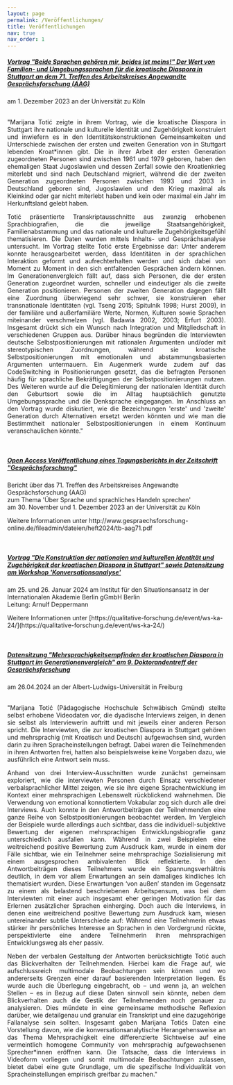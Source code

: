 ```yaml
---
layout: page
permalink: /Veröffentlichungen/
title: Veröffentlichungen
nav: true
nav_order: 1
---
```

<!-- _pages/Veröffentlichungen.md -->

 
<h5>
<a href='#'>Vortrag "Beide Sprachen gehören mir, beides ist meins!" Der Wert von Familien- und Umgebungssprachen für die kroatische Diaspora in Stuttgart an dem 71. Treffen des Arbeitskreises Angewandte Gesprächsforschung (AAG)</a>
</h5>
am 1. Dezember 2023 an der Universität zu Köln <br>
<br>
<p align="justify">
"Marijana Totić zeigte in ihrem Vortrag, wie die kroatische Diaspora in Stuttgart ihre nationale und kulturelle Identität und Zugehörigkeit konstruiert und inwiefern es in den Identitätskonstruktionen Gemeinsamkeiten und Unterschiede zwischen der ersten und zweiten Generation von in Stuttgart lebenden Kroat*innen gibt. Die in ihrer Arbeit der ersten Generation zugeordneten Personen sind zwischen 1961 und 1979 geboren, haben den ehemaligen Staat Jugoslawien und dessen Zerfall sowie den Kroatienkrieg miterlebt und sind nach Deutschland migriert, während die der zweiten Generation zugeordneten Personen zwischen 1993 und 2003 in Deutschland geboren sind, Jugoslawien und den Krieg maximal als Kleinkind oder gar nicht miterlebt haben und kein oder maximal ein Jahr im Herkunftsland gelebt
haben. 
</p>
<p align="justify">
Totić präsentierte Transkriptausschnitte aus zwanzig erhobenen Sprachbiografien, die die jeweilige Staatsangehörigkeit, Familienabstammung und das nationale und kulturelle Zugehörigkeitsgefühl thematisieren. Die Daten wurden mittels Inhalts- und Gesprächsanalyse untersucht. Im Vortrag stellte Totić erste Ergebnisse dar: Unter anderem konnte herausgearbeitet werden, dass Identitäten in der sprachlichen Interaktion geformt und aufrechterhalten werden und sich dabei von Moment zu Moment in den sich entfaltenden Gesprächen ändern können. Im Generationenvergleich fällt auf, dass sich Personen, die der ersten Generation zugeordnet wurden, schneller und eindeutiger als die zweite Generation positionieren. Personen der zweiten Generation dagegen fällt eine Zuordnung überwiegend sehr schwer, sie konstruieren eher transnationale Identitäten (vgl. Tseng 2015; Spitulnik 1998; Hurst 2009), in der familiäre und außerfamiliäre Werte, Normen, Kulturen sowie Sprachen miteinander verschmelzen (vgl. Badawia 2002, 2003; Erfurt 2003). Insgesamt drückt sich ein Wunsch nach Integration und Mitgliedschaft in verschiedenen Gruppen aus. Darüber hinaus begründen die Interviewten deutsche Selbstpositionierungen mit rationalen Argumenten und/oder mit stereotypischen Zuordnungen, während sie kroatische Selbstpositionierungen mit emotionalen und abstammungsbasierten Argumenten untermauern. Ein Augenmerk wurde zudem auf das CodeSwitching in Positionierungen gesetzt, das die befragten Personen häufig für sprachliche Bekräftigungen der Selbstpositionierungen nutzen. Des Weiteren wurde auf die Delegitimierung der nationalen Identität durch den Geburtsort sowie
die im Alltag hauptsächlich genutzte Umgebungssprache und die Denksprache eingegangen. Im Anschluss an den Vortrag wurde diskutiert, wie die Bezeichnungen 'erste' und 'zweite' Generation durch Alternativen ersetzt werden könnten und wie man die Bestimmtheit nationaler Selbstpositionierungen in einem Kontinuum veranschaulichen könnte."
</p>
<br>

<h5>
<a href='#'>Open Access Veröffentlichung eines Tagungsberichts in der Zeitschrift "Gesprächsforschung"</a>
</h5>
Bericht über das 71. Treffen des Arbeitskreises Angewandte Gesprächsforschung (AAG) <br>
zum Thema 'Über Sprache und sprachliches Handeln sprechen' <br>
am 30. November und 1. Dezember 2023 an der Universität zu Köln <br>
<p>
Weitere Informationen unter <a href='http://www.gespraechsforschung-online.de/fileadmin/dateien/heft2024/tb-aag71.pdf'></a>http://www.gespraechsforschung-online.de/fileadmin/dateien/heft2024/tb-aag71.pdf</p>
<br>

<h5>
<a href='#'>Vortrag "Die Konstruktion der nationalen und kulturellen Identität und Zugehörigkeit der kroatischen Diaspora in Stuttgart" sowie Datensitzung am Workshop 'Konversationsanalyse' 
</a>
</h5> 
am 25. und 26. Januar 2024 am Institut für den Situationsansatz in der Internationalen Akademie Berlin gGmbH Berlin<br>
Leitung: Arnulf Deppermann <br>
<p>
Weitere Informationen unter [https://qualitative-forschung.de/event/ws-ka-24/](https://qualitative-forschung.de/event/ws-ka-24/)
</p>
<br>

<h5>
<a href='#'>Datensitzung "Mehrsprachigkeitsempfinden der kroatischen Diaspora in Stuttgart im Generationenvergleich" am 9. Doktorandentreff der Gesprächsforschung</a>
</h5>
am 26.04.2024 an der Albert-Ludwigs-Universität in Freiburg<br>
<br>
<p align="justify">
"Marijana Totić (Pädagogische Hochschule Schwäbisch Gmünd) stellte selbst erhobene Videodaten vor, die dyadische Interviews zeigen, in denen sie selbst als Interviewerin auftritt und mit jeweils einer anderen Person spricht. Die Interviewten, die zur kroatischen Diaspora
in Stuttgart gehören und mehrsprachig (mit Kroatisch und Deutsch) aufgewachsen sind, wurden darin zu ihren Spracheinstellungen befragt. Dabei waren die Teilnehmenden in ihren Antworten frei, hatten also beispielsweise keine Vorgaben dazu, wie ausführlich eine Antwort sein muss.
</p>

<p align="justify">
Anhand von drei Interview-Ausschnitten wurde zunächst gemeinsam exploriert, wie die interviewten Personen durch Einsatz verschiedener
verbalsprachlicher Mittel zeigen, wie sie ihre eigene Sprachentwicklung im Kontext einer mehrsprachigen Lebenswelt rückblickend wahrnehmen. Die Verwendung von emotional konnotiertem Vokabular zog sich durch alle drei Interviews. Auch konnte in den Antwortbeiträgen der Teilnehmenden eine ganze Reihe von Selbstpositionierungen beobachtet werden. Im Vergleich der Beispiele wurde allerdings auch sichtbar, dass die individuell-subjektive Bewertung der eigenen mehrsprachigen Entwicklungsbiografie ganz unterschiedlich ausfallen kann. Während in zwei Beispielen eine weitreichend positive Bewertung zum Ausdruck kam, wurde in einem der Fälle sichtbar, wie ein Teilnehmer seine mehrsprachige Sozialisierung mit einem ausgesprochen ambivalenten Blick reflektierte. In den Antwortbeiträgen dieses Teilnehmers wurde ein Spannungsverhältnis deutlich, in dem vor allem Erwartungen an sein damaliges kindliches Ich thematisiert wurden. Diese Erwartungen ‘von außen’ standen im Gegensatz zu einem als belastend beschriebenen Arbeitspensum, was bei dem Interviewten mit einer auch insgesamt eher geringen Motivation für das Erlernen zusätzlicher Sprachen einherging. Doch auch die Interviews, in denen eine weitreichend positive Bewertung zum Ausdruck kam, wiesen untereinander subtile Unterschiede auf: Während eine Teilnehmerin etwas stärker ihr persönliches Interesse an Sprachen in den Vordergrund rückte, perspektivierte eine andere Teilnehmerin ihren mehrsprachigen Entwicklungsweg als eher passiv.
</p>

<p align="justify">
Neben der verbalen Gestaltung der Antworten berücksichtigte Totić auch das Blickverhalten der Teilnehmenden. Hierbei kam die Frage auf, wie aufschlussreich multimodale Beobachtungen sein können und wo andererseits Grenzen einer darauf basierenden Interpretation liegen. Es wurde auch die Überlegung eingebracht, ob – und wenn ja, an welchen Stellen – es in Bezug auf diese Daten sinnvoll sein könnte, neben dem Blickverhalten auch die Gestik der Teilnehmenden noch genauer zu analysieren. Dies mündete in eine gemeinsame methodische Reflexion darüber, wie detailgenau und granular ein Transkript und eine dazugehörige Fallanalyse sein sollten. Insgesamt gaben Marijana Totićs Daten eine Vorstellung davon, wie die konversationsanalytische Herangehensweise an das Thema Mehrsprachigkeit eine differenzierte Sichtweise auf eine vermeintlich homogene Community von mehrsprachig aufgewachsenen Sprecher*innen eröffnen kann. Die Tatsache, dass die Interviews in Videoform vorliegen und somit multimodale Beobachtungen zulassen, bietet dabei eine gute Grundlage, um die spezifische Individualität von Spracheinstellungen empirisch greifbar zu machen."
</p>
<br>







  
 






